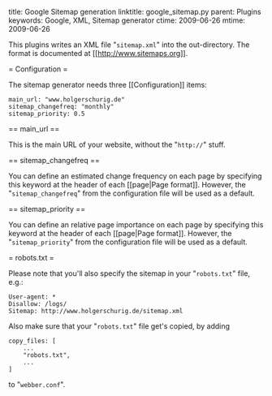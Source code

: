 title: Google Sitemap generation
linktitle: google_sitemap.py
parent: Plugins
keywords: Google, XML, Sitemap generator
ctime: 2009-06-26
mtime: 2009-06-26

This plugins writes an XML file "`sitemap.xml`" into the out-directory. The
format is documented at [[http://www.sitemaps.org]].


= Configuration =

The sitemap generator needs three [[Configuration]] items:

	main_url: "www.holgerschurig.de"
	sitemap_changefreq: "monthly"
	sitemap_priority: 0.5


== main_url ==

This is the main URL of your website, without the "`http://`" stuff.


== sitemap_changefreq ==

You can define an estimated change frequency on each page by specifying
this keyword at the header of each [[page|Page format]]. However, the
"`sitemap_changefreq`" from the configuration file will be used as a
default.


== sitemap_priority ==

You can define an relative page importance on each page by specifying
this keyword at the header of each [[page|Page format]]. However, the
"`sitemap_priority`" from the configuration file will be used as a
default.


= robots.txt =

Please note that you'll also specify the sitemap in your "`robots.txt`" file,
e.g.:

	User-agent: *
	Disallow: /logs/
	Sitemap: http://www.holgerschurig.de/sitemap.xml

Also make sure that your "`robots.txt`" file get's copied, by adding

	copy_files: [
		...
		"robots.txt",
		...
	]

to "`webber.conf`".
